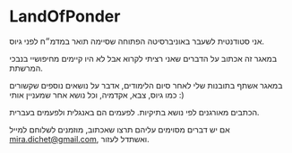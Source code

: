 # LandOfPonder
אני סטודנטית לשעבר באוניברסיטה הפתוחה שסיימה תואר במדמ״ח לפני גיוס.

במאגר זה אכתוב על הדברים שאני רציתי לקרוא אבל לא היו קיימים מחיפושיי בנבכי המרשתת.

במאגר אשתף בתובנות שלי לאחר סיום הלימודים, אדבר על נושאים נוספים שקשורים כמו גיוס, צבא, אקדמיה, וכל נושא אחר שמעניין אותי :)

הכתבים מאורגנים לפי נושא בתיקיות. לפעמים הם באנגלית ולפעמים בעברית.

אם יש דברים מסוימים עליהם תרצו שאכתוב, מוזמנים לשלוחם למייל mira.dichet@gmail.com, ואשתדל לעזור.
